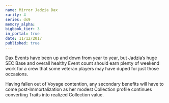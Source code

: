 ```yaml
---
name: Mirror Jadzia Dax
rarity: 4
series: ds9
memory_alpha:
bigbook_tier: 3
in_portal: true
date: 11/12/2017
published: true
---
```


Dax Events have been up and down from year to year, but Jadzia’s huge SEC Base and overall healthy Event count should earn plenty of weekend work for a crew that some veteran players may have duped for just those occasions.

Having fallen out of Voyage contention, any secondary benefits will have to come post-Immortalization as her modest Collection profile continues converting Traits into realized Collection value.
